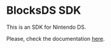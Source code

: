 # BlocksDS SDK

This is an SDK for Nintendo DS.

Please, check the documentation [here](https://blocksds.skylyrac.net/docs/).
